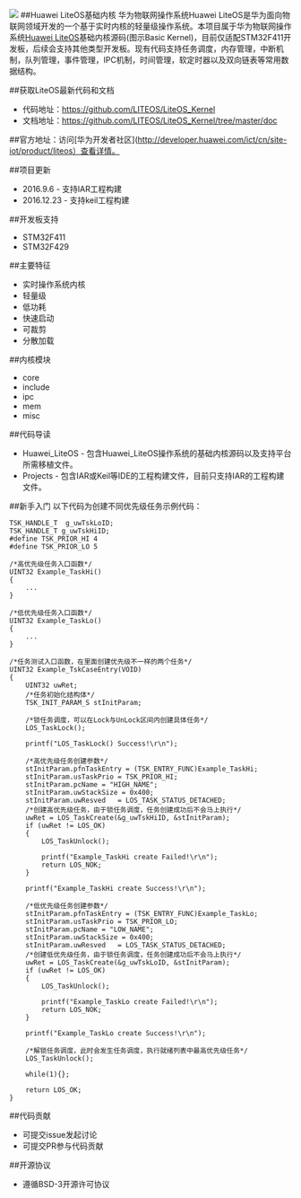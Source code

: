 ![](http://developer.huawei.com/ict/sites/default/files/ueditor/26/upload/image/20160827/1472287221569855.png)
##Huawei LiteOS基础内核
华为物联网操作系统Huawei LiteOS是华为面向物联网领域开发的一个基于实时内核的轻量级操作系统。本项目属于华为物联网操作系统[Huawei LiteOS](http://developer.huawei.com/ict/cn/site-iot/product/liteos)基础内核源码(图示Basic Kernel)，目前仅适配STM32F411开发板，后续会支持其他类型开发板。现有代码支持任务调度，内存管理，中断机制，队列管理，事件管理，IPC机制，时间管理，软定时器以及双向链表等常用数据结构。

##获取LiteOS最新代码和文档    
* 代码地址：https://github.com/LITEOS/LiteOS_Kernel
* 文档地址：https://github.com/LITEOS/LiteOS_Kernel/tree/master/doc

##官方地址：访问[华为开发者社区](http://developer.huawei.com/ict/cn/site-iot/product/liteos）查看详情。

##项目更新
* 2016.9.6 - 支持IAR工程构建 
* 2016.12.23 - 支持keil工程构建 

##开发板支持
* STM32F411
* STM32F429

##主要特征
* 实时操作系统内核
* 轻量级
* 低功耗
* 快速启动
* 可裁剪
* 分散加载

##内核模块
* core
* include
* ipc
* mem
* misc

##代码导读
* Huawei\_LiteOS - 包含Huawei_LiteOS操作系统的基础内核源码以及支持平台所需移植文件。
* Projects - 包含IAR或Keil等IDE的工程构建文件，目前只支持IAR的工程构建文件。

##新手入门
以下代码为创建不同优先级任务示例代码：

    TSK_HANDLE_T  g_uwTskLoID;
    TSK_HANDLE_T g_uwTskHiID;
    #define TSK_PRIOR_HI 4
    #define TSK_PRIOR_LO 5

    /*高优先级任务入口函数*/
    UINT32 Example_TaskHi()
    {
        ...
    }

    /*低优先级任务入口函数*/
    UINT32 Example_TaskLo()
    {
        ...
    }

    /*任务测试入口函数，在里面创建优先级不一样的两个任务*/
    UINT32 Example_TskCaseEntry(VOID)
    {
        UINT32 uwRet;
        /*任务初始化结构体*/
        TSK_INIT_PARAM_S stInitParam;
    
        /*锁任务调度，可以在Lock与UnLock区间内创建具体任务*/
        LOS_TaskLock();
    
        printf("LOS_TaskLock() Success!\r\n");
    
        /*高优先级任务创建参数*/
        stInitParam.pfnTaskEntry = (TSK_ENTRY_FUNC)Example_TaskHi;
        stInitParam.usTaskPrio = TSK_PRIOR_HI;
        stInitParam.pcName = "HIGH_NAME";
        stInitParam.uwStackSize = 0x400;
        stInitParam.uwResved   = LOS_TASK_STATUS_DETACHED;
        /*创建高优先级任务，由于锁任务调度，任务创建成功后不会马上执行*/
        uwRet = LOS_TaskCreate(&g_uwTskHiID, &stInitParam);
        if (uwRet != LOS_OK)
        {
            LOS_TaskUnlock();
     
            printf("Example_TaskHi create Failed!\r\n");
            return LOS_NOK;
        }
    
        printf("Example_TaskHi create Success!\r\n");
    
        /*低优先级任务创建参数*/
        stInitParam.pfnTaskEntry = (TSK_ENTRY_FUNC)Example_TaskLo;
        stInitParam.usTaskPrio = TSK_PRIOR_LO;
        stInitParam.pcName = "LOW_NAME";
        stInitParam.uwStackSize = 0x400;
        stInitParam.uwResved   = LOS_TASK_STATUS_DETACHED;
        /*创建低优先级任务，由于锁任务调度，任务创建成功后不会马上执行*/
        uwRet = LOS_TaskCreate(&g_uwTskLoID, &stInitParam);
        if (uwRet != LOS_OK)
        {
            LOS_TaskUnlock();
    
            printf("Example_TaskLo create Failed!\r\n");
            return LOS_NOK;
        }
    
        printf("Example_TaskLo create Success!\r\n");
    
        /*解锁任务调度，此时会发生任务调度，执行就绪列表中最高优先级任务*/
        LOS_TaskUnlock();
    
        while(1){};
    
        return LOS_OK;
    }

##代码贡献
* 可提交issue发起讨论
* 可提交PR参与代码贡献

##开源协议
* 遵循BSD-3开源许可协议
